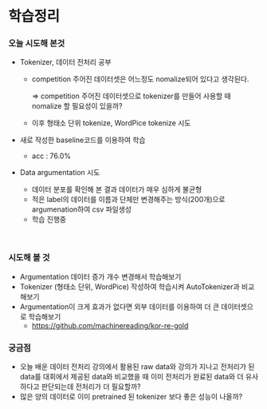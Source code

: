 # 학습정리

### 오늘 시도해 본것

- Tokenizer, 데이터 전처리 공부

  - competition 주어진 데이터셋은 어느정도 nomalize되어 있다고 생각된다.

    => competition 주어진 데이터셋으로 tokenizer를 만들어 사용할 때 nomalize 할 필요성이 있을까?

  - 이후 형태소 단위 tokenize, WordPice tokenize 시도

- 새로 작성한 baseline코드를 이용하여 학습

  - acc : 76.0%

- Data argumentation 시도

  - 데이터 분포를 확인해 본 결과 데이터가 매우 심하게 불균형
  - 적은 label의 데이터를 이름과 단체만 변경해주는 방식(200개)으로 argumenation하여 csv 파일생성
  - 학습 진행중

​           

### 시도해 볼 것

- Argumentation 데이터 증가 개수 변경해서 학습해보기
- Tokenizer (형태소 단위, WordPice) 작성하여 학습시켜 AutoTokenizer과 비교해보기
- Argumentation이 크게 효과가 없다면 외부 데이터를 이용하여 더 큰 데이터셋으로 학습해보기
  - https://github.com/machinereading/kor-re-gold



### 궁금점

- 오늘 배운 데이터 전처리 강의에서 활용된 raw data와 강의가 지나고 전처리가 된 data를 대회에서 제공된 data와 비교했을 때 이미 전처리가 완료된 data와 더 유사하다고 판단되는데 전처리가 더 필요할까?
- 많은 양의 데이터로 이미 pretrained 된 tokenizer 보다 좋은 성능이 나올까?

 